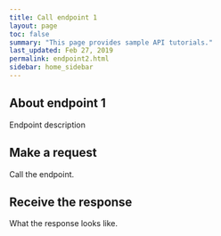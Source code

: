 ```yaml
---
title: Call endpoint 1
layout: page
toc: false
summary: "This page provides sample API tutorials."
last_updated: Feb 27, 2019
permalink: endpoint2.html
sidebar: home_sidebar
---
```


## About endpoint 1

Endpoint description


## Make a request

Call the endpoint.

## Receive the response

What the response looks like.